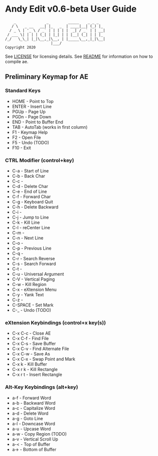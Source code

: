 # Andy Edit v0.6-beta User Guide

        _              _         _____    _ _ _
       / \   _ __   __| |_   _  | ____|__| (_) |_
      / _ \ | '_ \ / _` | | | | |  _| / _` | | __|
     / ___ \| | | | (_| | |_| | | |__| (_| | | |_
    /_/   \_\_| |_|\__,_|\__, | |_____\__,_|_|\__|
                         |___/
    Copyright 2020

See [LICENSE](LICENSE) for licensing details.
See [README](README.md) for information on how to compile ae.

## Preliminary Keymap for AE 

### Standard Keys
* HOME    - Point to Top
* ENTER   - Insert Line
* PGUp    - Page Up
* PGDn    - Page Down
* END     - Point to Buffer End
* TAB     - AutoTab (works in first column)
* F1      - Keymap Help
* F2      - Open File
* F5      - Undo (TODO)
* F10     - Exit

### CTRL Modifier (control+key)
* C-a     - Start of Line
* C-b     - Back Char
* C-c     -
* C-d     - Delete Char
* C-e     - End of Line
* C-f     - Forward Char
* C-g     - Keyboard Quit
* C-h     - Delete Backward
* C-i     -
* C-j     - Jump to Line
* C-k     - Kill Line
* C-l     - reCenter Line
* C-m     -
* C-n     - Next Line
* C-o     - 
* C-p     - Previous Line
* C-q     - 
* C-r     - Search Reverse
* C-s     - Search Forward
* C-t     -
* C-u     - Universal Argument
* C-V     - Vertical Paging
* C-w     - Kill Region
* C-x     - eXtension Menu
* C-y     - Yank Text
* C-z     - 
* C-SPACE - Set Mark
* C-_     - Undo (TODO)

### eXtension Keybindings (control+x key(s))
* C-x C-c - Close AE
* C-x C-f - Find File
* C-x C-s - Save Buffer
* C-x C-v - Find Alternate File
* C-x C-w - Save As
* C-x C-x - Swap Point and Mark
* C-x k   - Kill Buffer
* C-x r k - Kill Rectangle
* C-x r t - Insert Rectangle

### Alt-Key Keybindings (alt+key)
* a-f     - Forward Word
* a-b     - Backward Word
* a-c     - Capitalize Word
* a-d     - Delete Word
* a-g     - Goto Line
* a-l     - Downcase Word
* a-u     - Upcase Word
* a-w     - Copy Region (TODO)
* a-v     - Vertical Scroll Up
* a-<     - Top of Buffer
* a->     - Bottom of Buffer

